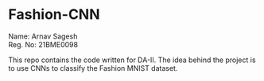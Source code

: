 # Fashion-CNN
Name: Arnav Sagesh <br>
Reg. No: 21BME0098

This repo contains the code written for DA-II. 
The idea behind the project is to use CNNs to classify the Fashion MNIST dataset.
